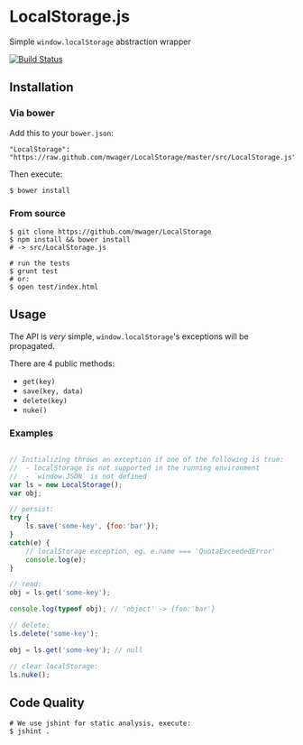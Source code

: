 # LocalStorage.js #

Simple `window.localStorage` abstraction wrapper

[![Build Status](https://travis-ci.org/mwager/LocalStorage.png?branch=master)](https://travis-ci.org/mwager/LocalStorage)

## Installation ##

### Via bower  ###

Add this to your `bower.json`:

    "LocalStorage": "https://raw.github.com/mwager/LocalStorage/master/src/LocalStorage.js"

Then execute:

    $ bower install

### From source  ###

    $ git clone https://github.com/mwager/LocalStorage
    $ npm install && bower install
    # -> src/LocalStorage.js

    # run the tests
    $ grunt test
    # or:
    $ open test/index.html


## Usage ##

The API is *very* simple, `window.localStorage`'s exceptions will be
propagated.

There are 4 public methods:

* `get(key)`
* `save(key, data)`
* `delete(key)`
* `nuke()`

### Examples ###

```javascript

// Initializing throws an exception if one of the following is true:
//  - localStorage is not supported in the running environment
//  - `window.JSON` is not defined
var ls = new LocalStorage();
var obj;

// persist:
try {
    ls.save('some-key', {foo:'bar'});
}
catch(e) {
    // localStorage exception, eg. e.name === 'QuotaExceededError'
    console.log(e);
}

// read:
obj = ls.get('some-key');

console.log(typeof obj); // 'object' -> {foo:'bar'}

// delete:
ls.delete('some-key');

obj = ls.get('some-key'); // null

// clear localStorage:
ls.nuke();
```

## Code Quality ##

    # We use jshint for static analysis, execute:
    $ jshint .
